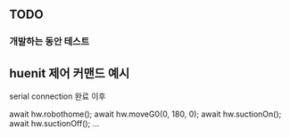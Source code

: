 ## TODO

### 개발하는 동안 테스트

## huenit 제어 커맨드 예시

serial connection 완료 이후

await hw.robothome();
await hw.moveG0(0, 180, 0);
await hw.suctionOn();
await hw.suctionOff();
...
